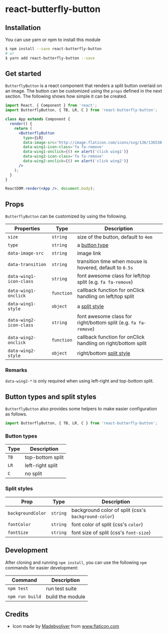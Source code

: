 react-butterfly-button
===========

## Installation

You can use yarn or npm to install this module

```sh
$ npm install --save react-butterfly-button
# or
$ yarn add react-butterfly-button --save
```

## Get started

`ButterflyButton` is a react component that renders a split button overlaid on an image. The button can be customized using the `props` defined in the next section. The following shows how simple it can be created.

```jsx
import React, { Component } from 'react';
import ButterflyButton, { TB, LR, C } from 'react-butterfly-button';

class App extends Component {
  render() {
    return (
      <ButterflyButton
        type={LR}
        data-image-src='http://image.flaticon.com/icons/svg/136/136530.svg'
        data-wing1-icon-class='fa fa-remove'
        data-wing1-onclick={() => alert('click wing1')}
        data-wing2-icon-class='fa fa-remove'
        data-wing2-onclick={() => alert('click wing2')}
      />
    );
  }
}

ReactDOM.render(<App />, document.body);
```

## Props

`ButterflyButton` can be customized by using the following.

Properties              | Type      | Description
----------------------- | --------- | -----------
`size`                  | `string`  | size of the button, default to `4em`
`type`                  | `string`  | a [button type](#button-types)
`data-image-src`        | `string`  | image link
`data-transition`       | `string`  | transition time when mouse is hovered, default to `0.5s`
`data-wing1-icon-class` | `string`  | font awesome class for left/top split (e.g. `fa fa-remove`)
`data-wing1-onclick`    | `function`| callback function for onClick handling on left/top split
`data-wing1-style`      | `object`  | a [split style](#split-styles)
`data-wing2-icon-class` | `string`  | font awesome class for right/bottom split (e.g. `fa fa-remove`)
`data-wing2-onclick`    | `function`| callback function for onClick handling on right/bottom split
`data-wing2-style`      | `object`  | right/bottom [split style](#split-styles)

### Remarks

`data-wing2-*` is only required when using left-right and top-bottom split.

## Button types and split styles

`ButterflyButton` also provides some helpers to make easier configuration as follows.

```js
import ButterflyButton, { TB, LR, C } from 'react-butterfly-button';
```

### Button types

Type     | Description
-------- | ------------
`TB`     | top-bottom split
`LR`     | left-right split
`C`      | no split

### Split styles

Prop                    | Type      | Description
----------------------- | --------- | -----------
`backgroundColor`       | `string`  | background color of split (css's `background-color`)
`fontColor`             | `string`  | font color of split (css's `color`)
`fontSize`              | `string`  | font size of split (css's `font-size`)

## Development

After cloning and running `npm install`, you can use the following `npm` commands for easier development:

Command         | Description
--------------- | -----------
`npm test`      | run test suite
`npm run build` | build the module

## Credits

- Icon made by [Madebyoliver](http://www.flaticon.com/authors/madebyoliver) from www.flaticon.com 
